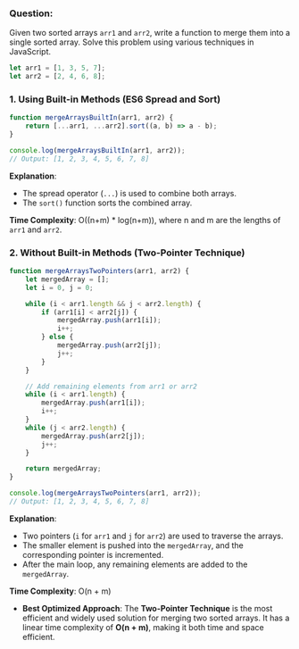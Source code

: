 ### Question: 
Given two sorted arrays `arr1` and `arr2`, write a function to merge them into a single sorted array. Solve this problem using various techniques in JavaScript.

```javascript
let arr1 = [1, 3, 5, 7];
let arr2 = [2, 4, 6, 8];
```

### 1. **Using Built-in Methods (ES6 Spread and Sort)**
```javascript
function mergeArraysBuiltIn(arr1, arr2) {
    return [...arr1, ...arr2].sort((a, b) => a - b);
}

console.log(mergeArraysBuiltIn(arr1, arr2));
// Output: [1, 2, 3, 4, 5, 6, 7, 8]
```

**Explanation**:  
- The spread operator (`...`) is used to combine both arrays.
- The `sort()` function sorts the combined array.

**Time Complexity**: O((n+m) * log(n+m)), where n and m are the lengths of `arr1` and `arr2`.

### 2. **Without Built-in Methods (Two-Pointer Technique)**
```javascript
function mergeArraysTwoPointers(arr1, arr2) {
    let mergedArray = [];
    let i = 0, j = 0;

    while (i < arr1.length && j < arr2.length) {
        if (arr1[i] < arr2[j]) {
            mergedArray.push(arr1[i]);
            i++;
        } else {
            mergedArray.push(arr2[j]);
            j++;
        }
    }

    // Add remaining elements from arr1 or arr2
    while (i < arr1.length) {
        mergedArray.push(arr1[i]);
        i++;
    }
    while (j < arr2.length) {
        mergedArray.push(arr2[j]);
        j++;
    }

    return mergedArray;
}

console.log(mergeArraysTwoPointers(arr1, arr2));
// Output: [1, 2, 3, 4, 5, 6, 7, 8]
```

**Explanation**:  
- Two pointers (`i` for `arr1` and `j` for `arr2`) are used to traverse the arrays.
- The smaller element is pushed into the `mergedArray`, and the corresponding pointer is incremented.
- After the main loop, any remaining elements are added to the `mergedArray`.

**Time Complexity**: O(n + m)

- **Best Optimized Approach**: The **Two-Pointer Technique** is the most efficient and widely used solution for merging two sorted arrays. It has a linear time complexity of **O(n + m)**, making it both time and space efficient.

